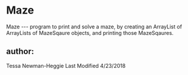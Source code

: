 # Maze
Maze --- program to print and solve a maze, by creating an ArrayList of ArrayLists of MazeSqaure objects, and printing those MazeSqaures. 
## author:
Tessa Newman-Heggie
Last Modified 4/23/2018
